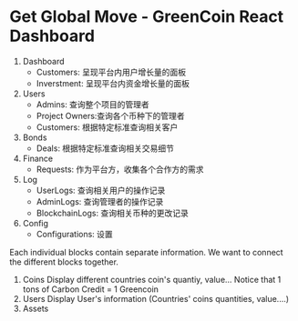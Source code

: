 # Get Global Move - GreenCoin React Dashboard

1. Dashboard
    - Customers: 呈现平台内用户增长量的面板
    - Inverstment: 呈现平台内资金增长量的面板
2. Users
    - Admins: 查询整个项目的管理者
    - Project Owners:查询各个币种下的管理者
    - Customers: 根据特定标准查询相关客户
3. Bonds
    - Deals: 根据特定标准查询相关交易细节
4. Finance
    - Requests: 作为平台方，收集各个合作方的需求
5. Log 
    - UserLogs: 查询相关用户的操作记录
    - AdminLogs: 查询管理者的操作记录
    - BlockchainLogs: 查询相关币种的更改记录
6. Config
    - Configurations: 设置
    


Each individual blocks contain separate information. We want to connect the different blocks together. 
1. Coins
Display different countries coin's quantiy, value...
Notice that 1 tons of Carbon Credit = 1 Greencoin
2. Users
Display User's information (Countries' coins quantities, value....)
3. Assets







